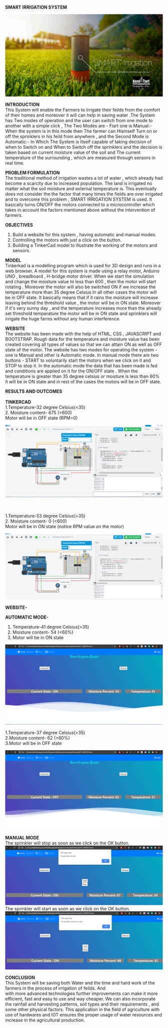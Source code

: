 

**SMART IRRIGATION SYSTEM**<br>

![](image-000.png)


**INTRODUCTION**<br>
This System will enable the Farmers to Irrigate their feilds from the comfort of their homes and moreover it will can help in saving water .The System has Two modes of operation and the user can switch from one mode to another with a simple click , The Two Modes are - Fisrt one is Manual:- When the system is in this mode then The farmer can Hismself Turn on or off the sprinklers in his feild from anywhere , and the Second Mode is Automatic:-  In Which The System is Itself capable of taking decision of when to Switch on and When to Switch off the sprinklers and the decision is taken based on current moisture value of the soil and The current temperature of the surrounding , which are measured through sensors in real time. 

**PROBLEM FORMULATION**<br>
The traditional method of irrigation wastes a lot of water , which already had become a scarcity
due to increased population. The land is irrigated no matter what the soil moisture and external
temperature is. This eventually does not consider the the factor that many times the fields are
over irrigated and to overcome this problem , SMART IRRIGATION SYSTEM is used.
It basically turns ON/OFF the motors connected to a microcontroller which takes in account the
factors mentioned above without the intervention of farmers.

**OBJECTIVES**<br>
1. Build a website for this system , having automatic and manual modes.<br>
2. Controlling the motors with just a click on the button.<br>
3. Building a TinkerCad model to illustrate the working of the motors and sensors.<br>


**MODEL**<br>
Tinkerkad is a modelling program which is used for 3D design and runs in a web browser. A
model for this system is made using a relay motor, Arduino UNO , breadboard , H-bridge motor
driver. When we start the simulation and change the moisture value to less than 600 , then the
motor will start rotating . Moreover the motor will also be switched ON if we increase the
temperature more than 35 degree Celsius.In all other cases the motor will be in OFF state.
It basically means that if it rains the moisture will increase leaving behind the threshold value ,
the motor will be in ON state. Moreover if it's very sunny day , and the temperature increases
more than the already set threshold temperature the motor will be in ON state and sprinklers will
irrigate the huge farms without any human interference.

**WEBSITE**<br>
The website has been made with the help of HTML, CSS , JAVASCRIPT and BOOTSTRAP.
Rough data for the temperature and moisture value has been created covering all types of values
so that we can attain ON as well as OFF state of the motor. The website has two modes for
operating the system - one is Manual and other is Automatic mode. In manual mode there are
two buttons - START to voluntarily start the motors when we click on it and STOP to stop it. In
the automatic mode the data that has been made is fed and conditions are applied on it for the
ON/OFF state . When the temperature is greater than 35 degree celsius or moisture is less than
60% it will be in ON state and in rest of the cases the motors will be in OFF state.


**RESULTS AND OUTCOMES**<br><br>
**TINKERCAD**<br>
1.Temperature-32 degree Celsius(<35)<br>
2. Moisture content- 675 (>600)<br>
Motor will be in OFF state (RPM=0)<br>

![](image-002.png)<br><br><br>

1.Temperature-53 degree Celsius(>35)<br>
2. Moisture content- 0 (<600)<br>
Motor will be in ON state (notice RPM value on the motor)<br>

![](image-003.png)

**WEBSITE-**


**AUTOMATIC MODE-**
1. Temperature-41 degree Celsius(>35)
2. Moisture content- 54 (<60%)
3. Motor will be in ON state

![](image-004.png)

1.Temperature-37 degree Celsius(>35)<br>
2.Moisture content- 62 (>60%)<br>
3.Motor will be in OFF state<br>

![](image-005.png)

**MANUAL MODE**<br>
The sprinkler will stop as soon as we click on the OK button.
![](image-006.png)
The sprinkler will start as soon as we click on the OK button.
![](image-007.png)


**CONCLUSION**<br>
This System will be saving both Water and the time and hard work of the farmers in the process of irrigation of feilds. And  
with more advanced technologies
further improvements can make it more efficient, fast and easy to use and way cheaper. We
can also incorporate the rainfall and harvesting patterns, soil types and their requirements , and
some other physical factors. This application in the field of agriculture with use of
hardwares and IOT ensures the proper usage of water resources and increase in the agricultural
production.
